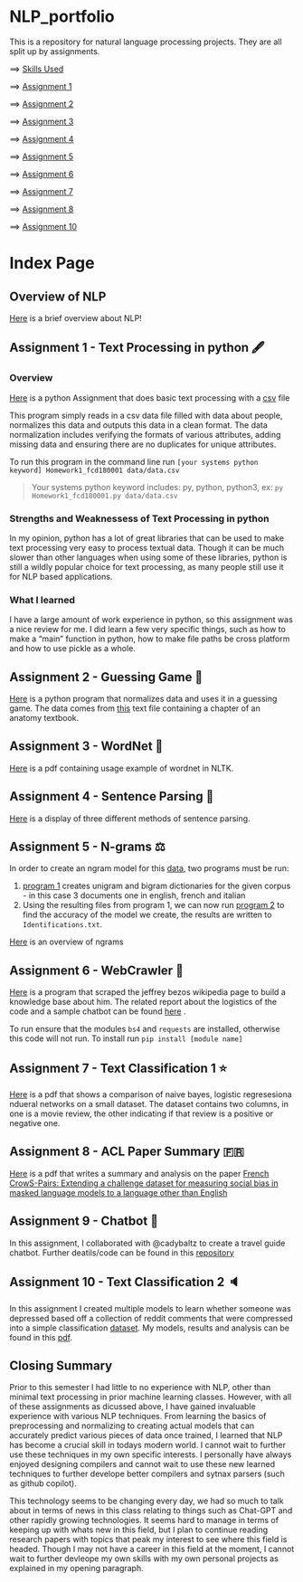 # NLP_portfolio
This is a repository for natural language processing projects. They are all split up by assignments.

==> [Skills Used](SKILLS.md)

==> [Assignment 1](https://github.com/fdolisy/NLP_portfolio/tree/main/Assignment_1)

==> [Assignment 2](https://github.com/fdolisy/NLP_portfolio/tree/main/Assignment_2)

==> [Assignment 3](https://github.com/fdolisy/NLP_portfolio/tree/main/Assignment_3)

==> [Assignment 4](https://github.com/fdolisy/NLP_portfolio/tree/main/Assignment_4)

==> [Assignment 5](https://github.com/fdolisy/NLP_portfolio/tree/main/Assignment_5)

==> [Assignment 6](https://github.com/fdolisy/NLP_portfolio/tree/main/Assignment_6)

==> [Assignment 7](https://github.com/fdolisy/NLP_portfolio/tree/main/Assignment_7)

==> [Assignment 8](https://github.com/fdolisy/NLP_portfolio/tree/main/Assignment_8)

==> [Assignment 10](https://github.com/fdolisy/NLP_portfolio/tree/main/Assignment_10)

# Index Page
## Overview of NLP
[Here](https://github.com/fdolisy/NLP_portfolio/blob/main/Overview_of_NLP.pdf) is a brief overview about NLP!

## Assignment 1 - Text Processing in python :fountain_pen:

### Overview
[Here](https://github.com/fdolisy/NLP_portfolio/blob/main/Assignment_1/Homework1_fcd180001.py) is a python Assignment that does basic text processing with a [csv](https://github.com/fdolisy/NLP_portfolio/blob/main/Assignment_1/data/data.csv) file

This program simply reads in a csv data file filled with data about people, normalizes this data and outputs this data in a clean format. The data normalization includes verifying the formats of various attributes, adding missing data and ensuring there are no duplicates for unique attributes.

To run this program in the command line run 
`[your systems python keyword] Homework1_fcd180001 data/data.csv`
>Your systems python keyword includes: py, python, python3, ex: `py Homework1_fcd180001.py data/data.csv`

### Strengths and Weaknessess of Text Processing in python

In my opinion, python has a lot of great libraries that can be used to make text processing very easy to process textual data. Though it can be much slower than other languages when using some of these libraries, python is still a wildly popular choice for text processing, as many people still use it for NLP based applications.

### What I learned
I have a large amount of work experience in python, so this assignment was a nice review for me. I did learn a few very specific things, such as how to make a “main” function in python, how to make file paths be cross platform and how to use pickle as a whole.

## Assignment 2 - Guessing Game :dart:
[Here](https://github.com/fdolisy/NLP_portfolio/blob/main/Assignment_2/Hw2_fcd180001.py) is a python program that normalizes data and uses it in a guessing game. The data comes from [this](https://github.com/fdolisy/NLP_portfolio/blob/main/Assignment_2/anat19.txt) text file containing a chapter of an anatomy textbook.

## Assignment 3 - WordNet :goal_net:
[Here](https://github.com/fdolisy/NLP_portfolio/blob/main/Assignment_3/WordNet.pdf) is a pdf containing usage example of wordnet in NLTK. 

## Assignment 4 - Sentence Parsing :page_with_curl:
[Here](https://github.com/fdolisy/NLP_portfolio/blob/main/Assignment_4/sentence_parsing.pdf) is a display of three different methods of sentence parsing. 

## Assignment 5 - N-grams :balance_scale:
In order to create an ngram model for this [data](https://github.com/fdolisy/NLP_portfolio/tree/main/Assignment_5/data), two programs must be run:

1. [program 1](https://github.com/fdolisy/NLP_portfolio/blob/main/Assignment_5/ngram_program1.py) creates unigram and bigram dictionaries for the given corpus - in this case 3 documents one in english, french and italian
2. Using the resulting files from program 1, we can now run [program 2](https://github.com/fdolisy/NLP_portfolio/blob/main/Assignment_5/ngram_program2.py) to find the accuracy of the model we create, the results are written to `Identifications.txt`.
   
[Here](https://github.com/fdolisy/NLP_portfolio/blob/main/Assignment_5/Ngrams_Narrative.pdf) is an overview of ngrams

## Assignment 6 - WebCrawler :bug:
[Here](https://github.com/fdolisy/NLP_portfolio/blob/main/Assignment_6/webcrawler.py) is a program that scraped the jeffrey bezos wikipedia page to build a knowledge base about him. The related report about the logistics of the code and a sample chatbot can be found [here](https://github.com/fdolisy/NLP_portfolio/blob/main/Assignment_6/Web_Scraper_Report.pdf) .

To run ensure that the modules `bs4` and `requests` are installed, otherwise this code will not run. To install run `pip install [module name]`

## Assignment 7 - Text Classification 1 :star:
[Here](https://github.com/fdolisy/NLP_portfolio/blob/main/Assignment_7/TextClassification1.pdf) is a pdf that shows a comparison of naive bayes, logistic regresesiona ndueral networks on a small dataset. The dataset contains two columns, in one is a movie review, the other indicating if that review is a positive or negative one.

## Assignment 8 - ACL Paper Summary :fr:
[Here](https://github.com/fdolisy/NLP_portfolio/blob/main/Assignment_8/ACL_Overview.pdf) is a pdf that writes a summary and analysis on the paper [French CrowS-Pairs: Extending a challenge dataset for measuring social bias in masked language models to a language other than English](https://github.com/fdolisy/NLP_portfolio/blob/main/Assignment_8/French_CrowS-Pairs.pdf)

## Assignment 9 - Chatbot :speech_balloon:
In this assignment, I collaborated with @cadybaltz to create a travel guide chatbot. Further deatils/code can be found in this [repository](https://github.com/fdolisy/TravelAgent)


## Assignment 10 - Text Classification 2 :speaker:
In this assignment I created multiple models to learn whether someone was depressed based off a collection of reddit comments that were compressed into a simple classification [dataset](https://www.kaggle.com/datasets/infamouscoder/depression-reddit-cleaned). My models, results and analysis can be found in this [pdf](https://github.com/fdolisy/NLP_portfolio/blob/main/Assignment_10/TextClassification2_fcd180001.pdf).

## Closing Summary
Prior to this semester I had little to no experience with NLP, other than minimal text processing in prior machine learning classes. However, with all of these assignments as dicussed above, I have gained invaluable experience with various NLP techniques. From learning the basics of preprocessing and normalizing to creating actual models that can accurately predict various pieces of data once trained, I learned that NLP has become a crucial skill in todays modern world. I cannot wait to further use these techniques in my own specific interests. I personally have always enjoyed designing compilers and cannot wait to use these new learned techniques to further develope better compilers and sytnax parsers (such as github copilot).

This technology seems to be changing every day, we had so much to talk about in terms of news in this class relating to things such as Chat-GPT and other rapidly growing technologies. It seems hard to manage in terms of keeping up with whats new in this field, but I plan to continue reading research papers with topics that peak my interest to see where this field is headed. Though I may not have a career in this field at the moment, I cannot wait to further devleope my own skills with my own personal projects as explained in my opening paragraph.

